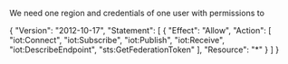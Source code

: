We need one region and credentials of one user with permissions to 

{
    "Version": "2012-10-17",
    "Statement": [
        {
            "Effect": "Allow",
            "Action": [
                "iot:Connect",
                "iot:Subscribe",
                "iot:Publish",
                "iot:Receive",
                "iot:DescribeEndpoint",
                "sts:GetFederationToken"
            ],
            "Resource": "*"
        }
    ]
}